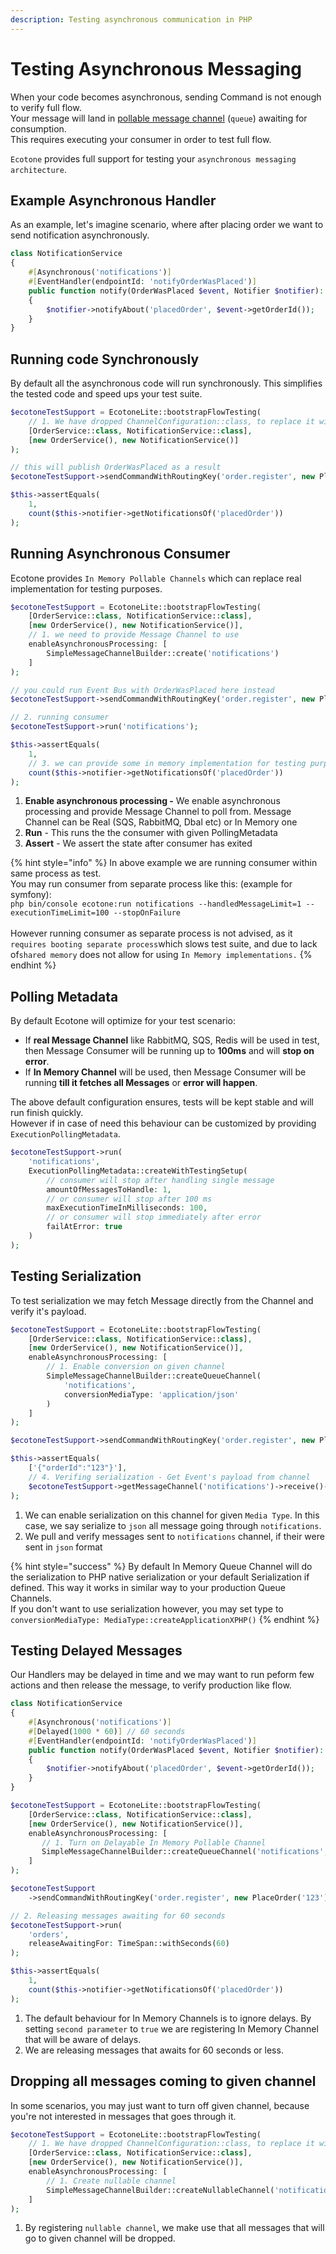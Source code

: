 ```yaml
---
description: Testing asynchronous communication in PHP
---
```


# Testing Asynchronous Messaging

When your code becomes asynchronous, sending Command is not enough to verify full flow. \
Your message will land in [pollable message channel](../../messaging/messaging-concepts/message-channel.md) (`queue`) awaiting for consumption. \
This requires executing your consumer in order to test full flow.&#x20;

`Ecotone` provides full support for testing your `asynchronous messaging architecture`.

## Example Asynchronous Handler

As an example, let's imagine scenario, where after placing order we want to send notification asynchronously.

```php
class NotificationService
{
    #[Asynchronous('notifications')]
    #[EventHandler(endpointId: 'notifyOrderWasPlaced')]
    public function notify(OrderWasPlaced $event, Notifier $notifier): void
    {
        $notifier->notifyAbout('placedOrder', $event->getOrderId());
    }
}
```

## Running code Synchronously

By default all the asynchronous code will run synchronously. This simplifies the tested code and speed ups your test suite.

```php
$ecotoneTestSupport = EcotoneLite::bootstrapFlowTesting(
    // 1. We have dropped ChannelConfiguration::class, to replace it with our In Memory
    [OrderService::class, NotificationService::class],
    [new OrderService(), new NotificationService()]
);

// this will publish OrderWasPlaced as a result
$ecotoneTestSupport->sendCommandWithRoutingKey('order.register', new PlaceOrder('123'));

$this->assertEquals(
    1,
    count($this->notifier->getNotificationsOf('placedOrder'))
);
```

## Running Asynchronous Consumer

Ecotone provides `In Memory Pollable Channels` which can replace real implementation for testing purposes.

```php
$ecotoneTestSupport = EcotoneLite::bootstrapFlowTesting(
    [OrderService::class, NotificationService::class],
    [new OrderService(), new NotificationService()],
    // 1. we need to provide Message Channel to use
    enableAsynchronousProcessing: [
        SimpleMessageChannelBuilder::create('notifications')
    ]
);

// you could run Event Bus with OrderWasPlaced here instead
$ecotoneTestSupport->sendCommandWithRoutingKey('order.register', new PlaceOrder('123'));

// 2. running consumer
$ecotoneTestSupport->run('notifications');

$this->assertEquals(
    1,
    // 3. we can provide some in memory implementation for testing purposes
    count($this->notifier->getNotificationsOf('placedOrder'))
);
```

1. **Enable asynchronous processing -** We enable asynchronous processing and provide Message Channel to poll from. Message Channel can be Real (SQS, RabbitMQ, Dbal etc) or In Memory one
2. **Run** - This runs the the consumer with given PollingMetadata
3. **Assert** - We assert the state after consumer has exited

{% hint style="info" %}
In above example we are running consumer within same process as test. \
You may run consumer from separate process like this: (example for symfony):\
`php bin/console ecotone:run notifications --handledMessageLimit=1 --executionTimeLimit=100 --stopOnFailure`\
\
However running consumer as separate process is not advised, as it `requires booting separate process`which slows test suite, and due to lack of`shared memory` does not allow for using `In Memory implementations.`
{% endhint %}

## Polling Metadata

By default Ecotone will optimize for your test scenario:

* If **real Message Channel** like RabbitMQ, SQS, Redis will be used in test, then Message Consumer will be running up to **100ms** and will **stop on error**.
* If **In Memory Channel** will be used, then Message Consumer will be running **till it fetches all Messages** or **error will happen**.

The above default configuration ensures, tests will be kept stable and will run finish quickly.\
However if in case of need this behaviour can be customized by providing `ExecutionPollingMetadata`.

```php
$ecotoneTestSupport->run(
    'notifications',
    ExecutionPollingMetadata::createWithTestingSetup(
        // consumer will stop after handling single message
        amountOfMessagesToHandle: 1, 
        // or consumer will stop after 100 ms
        maxExecutionTimeInMilliseconds: 100,
        // or consumer will stop immediately after error
        failAtError: true
    )
);
```

## Testing Serialization

To test serialization we may fetch Message directly from the Channel and verify it's payload.

```php
$ecotoneTestSupport = EcotoneLite::bootstrapFlowTesting(
    [OrderService::class, NotificationService::class],
    [new OrderService(), new NotificationService()],
    enableAsynchronousProcessing: [
        // 1. Enable conversion on given channel
        SimpleMessageChannelBuilder::createQueueChannel(
            'notifications',
            conversionMediaType: 'application/json'
        )    
    ]
);

$ecotoneTestSupport->sendCommandWithRoutingKey('order.register', new PlaceOrder('123'));

$this->assertEquals(
    ['{"orderId":"123"}'],
    // 4. Verifing serialization - Get Event's payload from channel
    $ecotoneTestSupport->getMessageChannel('notifications')->receive()->getPayload()
);
```

1. We can enable serialization on this channel for given `Media Type`. In this case, we say serialize to `json` all message going through `notifications`.
2. We pull and verify messages sent to `notifications` channel, if their were sent in `json` format

{% hint style="success" %}
By default In Memory Queue Channel will do the serialization to PHP native serialization or your default Serialization if defined. This way it works in similar way to your production Queue Channels. \
If you don't want to use serialization however, you may set type to `conversionMediaType: MediaType::createApplicationXPHP()`
{% endhint %}

## Testing Delayed Messages

Our Handlers may be delayed in time and we may want to run peform few actions and then release the message, to verify production like flow.

```php
class NotificationService
{
    #[Asynchronous('notifications')]
    #[Delayed(1000 * 60)] // 60 seconds
    #[EventHandler(endpointId: 'notifyOrderWasPlaced')]
    public function notify(OrderWasPlaced $event, Notifier $notifier): void
    {
        $notifier->notifyAbout('placedOrder', $event->getOrderId());
    }
}
```

```php
$ecotoneTestSupport = EcotoneLite::bootstrapFlowTesting(
    [OrderService::class, NotificationService::class],
    [new OrderService(), new NotificationService()],
    enableAsynchronousProcessing: [
       // 1. Turn on Delayable In Memory Pollable Channel
       SimpleMessageChannelBuilder::createQueueChannel('notifications', true)
    ]
);

$ecotoneTestSupport
    ->sendCommandWithRoutingKey('order.register', new PlaceOrder('123'));

// 2. Releasing messages awaiting for 60 seconds
$ecotoneTestSupport->run(
    'orders', 
    releaseAwaitingFor: TimeSpan::withSeconds(60)
);

$this->assertEquals(
    1,
    count($this->notifier->getNotificationsOf('placedOrder'))
);
```

1. The default behaviour for In Memory Channels is to ignore delays. By setting `second parameter` to `true` we are registering In Memory Channel that will be aware of delays.
2. We are releasing messages that awaits for 60 seconds or less.

## Dropping all messages coming to given channel

In some scenarios, you may just want to turn off given channel, because you're not interested in messages that goes through it.

```php
$ecotoneTestSupport = EcotoneLite::bootstrapFlowTesting(
    // 1. We have dropped ChannelConfiguration::class, to replace it with our In Memory
    [OrderService::class, NotificationService::class],
    [new OrderService(), new NotificationService()],
    enableAsynchronousProcessing: [
        // 1. Create nullable channel
        SimpleMessageChannelBuilder::createNullableChannel('notifications')
    ]
);
```

1. By registering `nullable channel`, we make use that all messages that will go to given channel will be dropped.
